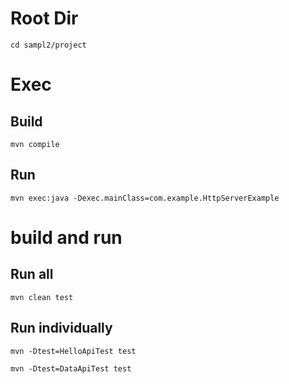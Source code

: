 # Root Dir
```
cd sampl2/project
```

# Exec
## Build
```
mvn compile
```
## Run
```
mvn exec:java -Dexec.mainClass=com.example.HttpServerExample
```

# build and run
## Run all
```
mvn clean test
```

## Run individually
```
mvn -Dtest=HelloApiTest test
```

```
mvn -Dtest=DataApiTest test
```

